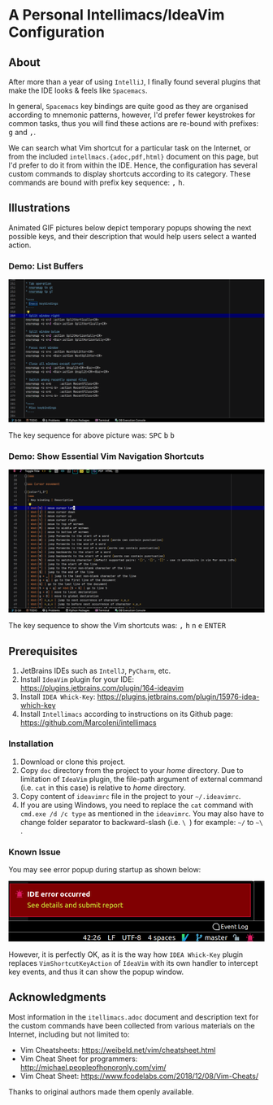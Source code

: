 # A Personal Intellimacs/IdeaVim Configuration

## About

After more than a year of using `IntelliJ`, I finally found several plugins that make the IDE looks & feels like `Spacemacs`.

In general, `Spacemacs` key bindings are quite good as they are organised according to mnemonic patterns, however, I'd prefer fewer keystrokes for common tasks, thus you will find these actions are re-bound with prefixes: <kbd>g</kbd> and <kbd>,</kbd>.

We can search what Vim shortcut for a particular task on the Internet, or from the included `intellmacs.{adoc,pdf,html}` document on this page, but I'd prefer to do it from within the IDE. Hence, the configuration has several custom commands to display shortcuts according to its category. These commands are bound with prefix key sequence: <kbd>,</kbd> <kbd>h</kbd>.

## Illustrations

Animated GIF pictures below depict temporary popups showing the next possible keys, and their description that would help users select a wanted action.

### Demo: List Buffers

![Demo Intellimacs](images/demo-intellimacs.gif)

The key sequence for above picture was: <kbd>SPC</kbd> <kbd>b</kbd> <kbd>b</kbd>

### Demo: Show Essential Vim Navigation Shortcuts

![Demo show cheatsheel](images/demo-help-cheatsheet.gif)

The key sequence to show the Vim shortcuts was: <kbd>,</kbd> <kbd>h</kbd> <kbd>n</kbd> <kbd>e</kbd> <kbd>ENTER</kbd>

## Prerequisites

1. JetBrains IDEs such as `IntellJ`, `PyCharm`, etc.
2. Install `IdeaVim` plugin for your IDE: https://plugins.jetbrains.com/plugin/164-ideavim
3. Install `IDEA Whick-Key`: https://plugins.jetbrains.com/plugin/15976-idea-which-key
4. Install `Intellimacs` according to instructions on its Github page: https://github.com/MarcoIeni/intellimacs

### Installation

1. Download or clone this project.
2. Copy `doc` directory from the project to your *home* directory. Due to limitation of `IdeaVim` plugin, the file-path argument of external command (i.e. `cat` in this case) is relative to *home* directory.
3. Copy content of `ideavimrc` file in the project to your `~/.ideavimrc`.
4. If you are using Windows, you need to replace the `cat` command with `cmd.exe /d /c type` as mentioned in the `ideavimrc`. You may also have to change folder separator to backward-slash (i.e. ``\ ``) for example: `~/` to ``~\ ``.

### Known Issue

You may see error popup during startup as shown below:

![Error](images/startup-error.png)

However, it is perfectly OK, as it is the way how `IDEA Whick-Key` plugin replaces `VimShortcutKeyAction` of `IdeaVim` with its own handler to intercept key events, and thus it can show the popup window.

## Acknowledgments

Most information in the `itellimacs.adoc` document and description text for the custom commands have been collected from various materials on the Internet, including but not limited to:

- Vim Cheatsheets: https://weibeld.net/vim/cheatsheet.html
- Vim Cheat Sheet for programmers: http://michael.peopleofhonoronly.com/vim/
- Vim Cheat Sheet: https://www.fcodelabs.com/2018/12/08/Vim-Cheats/

Thanks to original authors made them openly available.